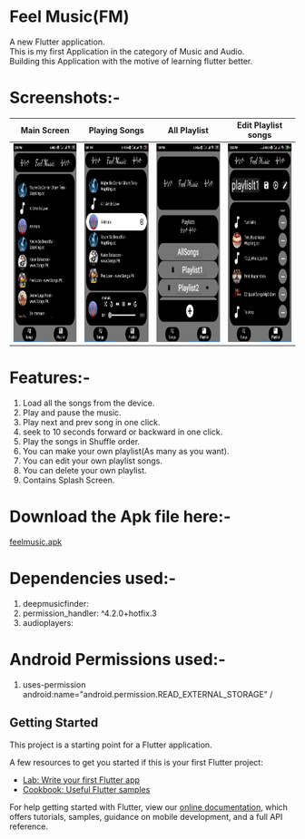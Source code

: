 # Feel Music(FM)

A new Flutter application.<br/>
This is my first Application in the category of Music and Audio.<br/>
Building this Application with the motive of learning flutter better.<bt/>

# Screenshots:-
|Main Screen|Playing Songs|All Playlist|Edit Playlist songs|
:-------:|:-------:|:-------:|:-----:
<img src="https://github.com/Tushargupta9800/flutter_music_player/blob/master/Screenshots/Screenshot1.jpg" height="350em" />|<img src="https://github.com/Tushargupta9800/flutter_music_player/blob/master/Screenshots/Screenshot5.jpeg" height="350em" />|<img src="https://github.com/Tushargupta9800/flutter_music_player/blob/master/Screenshots/Screenshot3.jpg" height="350em" />|<img src="https://github.com/Tushargupta9800/flutter_music_player/blob/master/Screenshots/Screenshot4.jpg" height="350em" />|

# Features:-
1) Load all the songs from the device.
2) Play and pause the music.
3) Play next and prev song in one click.
4) seek to 10 seconds forward or backward in one click.
5) Play the songs in Shuffle order.
6) You can make your own playlist(As many as you want).
7) You can edit your own playlist songs.
8) You can delete your own playlist.
9) Contains Splash Screen.

# Download the Apk file here:-

[feelmusic.apk](https://github.com/Tushargupta9800/flutter_music_player/blob/master/feelmusic.apk)

# Dependencies used:-
1) deepmusicfinder:
2) permission_handler: ^4.2.0+hotfix.3
3) audioplayers:

# Android Permissions used:-
1) uses-permission android:name="android.permission.READ_EXTERNAL_STORAGE" /

## Getting Started

This project is a starting point for a Flutter application.

A few resources to get you started if this is your first Flutter project:

- [Lab: Write your first Flutter app](https://flutter.dev/docs/get-started/codelab)
- [Cookbook: Useful Flutter samples](https://flutter.dev/docs/cookbook)

For help getting started with Flutter, view our
[online documentation](https://flutter.dev/docs), which offers tutorials,
samples, guidance on mobile development, and a full API reference.
